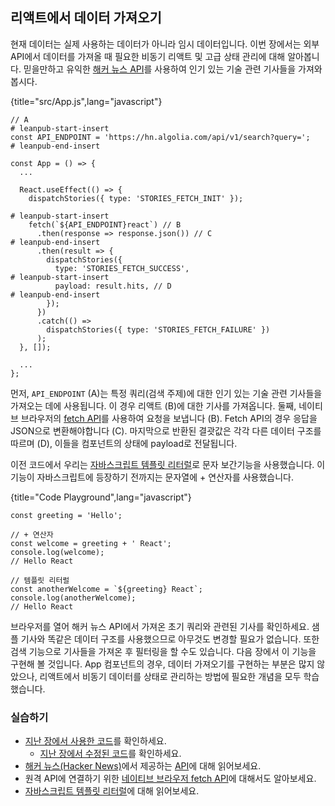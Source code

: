 ## 리액트에서 데이터 가져오기

현재 데이터는 실제 사용하는 데이터가 아니라 임시 데이터입니다. 이번 장에서는 외부 API에서 데이터를 가져올 때 필요한 비동기 리액트 및 고급 상태 관리에 대해 알아봅니다. 믿을만하고 유익한 [해커 뉴스 API](https://hn.algolia.com/api)를 사용하여 인기 있는 기술 관련 기사들을 가져와 봅시다.

{title="src/App.js",lang="javascript"}

~~~~~~~
// A
# leanpub-start-insert
const API_ENDPOINT = 'https://hn.algolia.com/api/v1/search?query=';
# leanpub-end-insert

const App = () => {
  ...

  React.useEffect(() => {
    dispatchStories({ type: 'STORIES_FETCH_INIT' });

# leanpub-start-insert
    fetch(`${API_ENDPOINT}react`) // B
      .then(response => response.json()) // C
# leanpub-end-insert
      .then(result => {
        dispatchStories({
          type: 'STORIES_FETCH_SUCCESS',
# leanpub-start-insert
          payload: result.hits, // D
# leanpub-end-insert
        });
      })
      .catch(() =>
        dispatchStories({ type: 'STORIES_FETCH_FAILURE' })
      );
  }, []);

  ...
};
~~~~~~~

먼저, `API_ENDPOINT` (A)는 특정 쿼리(검색 주제)에 대한 인기 있는 기술 관련 기사들을 가져오는 데에 사용됩니다. 이 경우 리액트 (B)에 대한 기사를 가져옵니다. 둘째, 네이티브 브라우저의 [fetch API](https://developer.mozilla.org/en-US/docs/Web/API/Fetch_API)를 사용하여 요청을 보냅니다 (B). Fetch API의 경우 응답을 JSON으로 변환해야합니다 (C). 마지막으로 반환된 결괏값은 각각 다른 데이터 구조를 따르며 (D), 이들을 컴포넌트의 상태에 payload로 전달됩니다.

이전 코드에서 우리는 [자바스크립트 템플릿 리터럴](https://developer.mozilla.org/en-US/docs/Web/JavaScript/Reference/Template_literals)로 문자 보간기능을 사용했습니다. 이 기능이 자바스크립트에 등장하기 전까지는 문자열에 + 연산자를 사용했습니다.

{title="Code Playground",lang="javascript"}

~~~~~~~
const greeting = 'Hello';

// + 연산자
const welcome = greeting + ' React';
console.log(welcome);
// Hello React

// 템플릿 리터럴
const anotherWelcome = `${greeting} React`;
console.log(anotherWelcome);
// Hello React
~~~~~~~

브라우저를 열어 해커 뉴스 API에서 가져온 초기 쿼리와 관련된 기사를 확인하세요. 샘플 기사와 똑같은 데이터 구조를 사용했으므로 아무것도 변경할 필요가 없습니다. 또한 검색 기능으로 기사들을 가져온 후 필터링을 할 수도 있습니다. 다음 장에서 이 기능을 구현해 볼 것입니다. App 컴포넌트의 경우, 데이터 가져오기를 구현하는 부분은 많지 않았으나, 리액트에서 비동기 데이터를 상태로 관리하는 방법에 필요한 개념을 모두 학습했습니다.

### 실습하기

* [지난 장에서 사용한 코드](https://codesandbox.io/s/github/the-road-to-learn-react/hacker-stories/tree/hs/Data-Fetching-with-React)를 확인하세요.
  * [지난 장에서 수정된 코드](https://github.com/the-road-to-learn-react/hacker-stories/compare/hs/React-Impossible-States...hs/Data-Fetching-with-React?expand=1)를 확인하세요.
* [해커 뉴스(Hacker News)](https://news.ycombinator.com/)에서 제공하는 [API](https://hn.algolia.com/api)에 대해 읽어보세요.
* 원격 API에 연결하기 위한 [네이티브 브라우저 fetch API](https://developer.mozilla.org/en-US/docs/Web/API/Fetch_API)에 대해서도 알아보세요.
* [자바스크립트 템플릿 리터럴](https://developer.mozilla.org/en-US/docs/Web/JavaScript/Reference/Template_literals)에 대해 읽어보세요.

